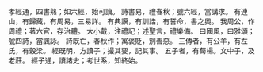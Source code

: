 孝經通，四書熟；如六經，始可讀。
詩書易，禮春秋；號六經，當講求。
有連山，有歸藏，有周易，三易詳。
有典謨，有訓誥，有誓命，書之奧。
我周公，作周禮；著六官，存治體。
大小戴，注禮記；述聖言，禮樂備。
曰國風，曰雅頌；號四詩，當諷詠。
詩既亡，春秋作；寓褒貶，別善惡。
三傳者，有公羊，有左氏，有穀梁。
經既明，方讀子；撮其要，記其事。
五子者，有荀楊。文中子，及老莊。
經子通，讀諸史；考世系，知終始。
